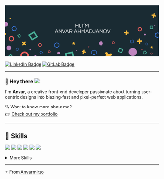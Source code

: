 [![Anvar's GitHub Banner](./assets/GitHubHeader.jpg)](https://anvarmirzo.github.io/me/public/)

[![LinkedIn Badge](https://img.shields.io/badge/LinkedIn-Profile-informational?style=flat&logo=linkedin&logoColor=white&color=0D76A8)](https://www.linkedin.com/in/anvar-akhmadjanov-45a297203)
[![GitLab Badge](https://img.shields.io/badge/GitLab-Profile-informational?style=flat&logo=gitlab&logoColor=white&color=0D76A8)](https://gitlab.com/yourBadApple)

---

### 👋 Hey there <img src="https://media.giphy.com/media/hvRJCLFzcasrR4ia7z/giphy.gif" width="25px">

I'm **Anvar**, a creative front-end developer passionate about turning user-centric designs into blazing-fast and pixel-perfect web applications.

🔍 Want to know more about me?  
👉 [Check out my portfolio](https://anvarmirzo.github.io/me/public/)

---

## 💼 Skills

![](https://img.shields.io/badge/Code-JavaScript-informational?style=flat&logo=JavaScript&logoColor=white&color=4AB197)
![](https://img.shields.io/badge/Code-TypeScript-informational?style=flat&logo=TypeScript&logoColor=white&color=4AB197)
![](https://img.shields.io/badge/Code-React-informational?style=flat&logo=React&logoColor=white&color=4AB197)
![](https://img.shields.io/badge/Code-Redux-informational?style=flat&logo=Redux&logoColor=white&color=4AB197)
![](https://img.shields.io/badge/Code-Angular-informational?style=flat&logo=Angular&logoColor=white&color=4AB197)
![](https://img.shields.io/badge/Code-Vue-informational?style=flat&logo=Vue.js&logoColor=white&color=4AB197)

<details>
<summary>More Skills</summary>
<br>

### 🧩 UI/UX & Styling
![](https://img.shields.io/badge/Style-TailwindCSS-informational?style=flat&logo=Tailwind-CSS&logoColor=white&color=4AB197)
![](https://img.shields.io/badge/Style-Bootstrap-informational?style=flat&logo=Bootstrap&logoColor=white&color=4AB197)
![](https://img.shields.io/badge/Style-MUI-informational?style=flat&logo=MaterialUI&logoColor=white&color=4AB197)
![](https://img.shields.io/badge/Style-SASS-informational?style=flat&logo=Sass&logoColor=white&color=4AB197)
![](https://img.shields.io/badge/Style-LESS-informational?style=flat&logo=Less&logoColor=white&color=4AB197)

### 🔧 Back-End & Tools
![](https://img.shields.io/badge/Code-NodeJS-informational?style=flat&logo=Node.js&logoColor=white&color=4AB197)
![](https://img.shields.io/badge/Code-ExpressJS-informational?style=flat&logo=Express&logoColor=white&color=4AB197)
![](https://img.shields.io/badge/Database-MongoDB-informational?style=flat&logo=MongoDB&logoColor=white&color=4AB197)
![](https://img.shields.io/badge/View-Handlebars-informational?style=flat&logo=handlebars.js&logoColor=white&color=4AB197)

### 🧪 Testing
![](https://img.shields.io/badge/Test-Jest-informational?style=flat&logo=jest&logoColor=white&color=4AB197)
![](https://img.shields.io/badge/Test-RTL-informational?style=flat&logo=testing-library&logoColor=white&color=4AB197)

### 🚀 DevOps & Productivity
![](https://img.shields.io/badge/Tool-Docker-informational?style=flat&logo=docker&logoColor=white&color=4AB197)
![](https://img.shields.io/badge/Tool-GitHub-informational?style=flat&logo=github&logoColor=white&color=4AB197)
![](https://img.shields.io/badge/Tool-GitLab-informational?style=flat&logo=gitlab&logoColor=white&color=4AB197)
![](https://img.shields.io/badge/Tool-Netlify-informational?style=flat&logo=netlify&logoColor=white&color=4AB197)
![](https://img.shields.io/badge/Tool-Heroku-informational?style=flat&logo=heroku&logoColor=white&color=4AB197)
![](https://img.shields.io/badge/Tool-Trello-informational?style=flat&logo=trello&logoColor=white&color=4AB197)

### 🎨 Design
![](https://img.shields.io/badge/Design-Figma-informational?style=flat&logo=figma&logoColor=white&color=4AB197)
![](https://img.shields.io/badge/Design-AdobeXD-informational?style=flat&logo=adobexd&logoColor=white&color=4AB197)
![](https://img.shields.io/badge/Design-Photoshop-informational?style=flat&logo=adobe-photoshop&logoColor=white&color=4AB197)

</details>

---

⭐️ From [Anvarmirzo](https://github.com/Anvarmirzo)
